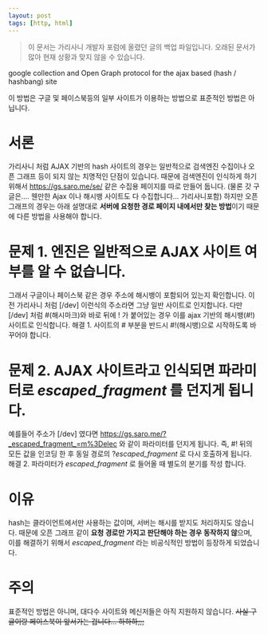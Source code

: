 ```yaml
---
layout: post
tags: [http, html]
---
```


> 이 문서는 가리사니 개발자 포럼에 올렸던 글의 백업 파일입니다.
오래된 문서가 많아 현재 상황과 맞지 않을 수 있습니다.


google collection and Open Graph protocol for the ajax based (hash / hashbang) site

이 방법은 구글 및 페이스북등의 일부 사이트가 이용하는 방법으로 표준적인 방법은 아닙니다.


# 서론
가리사니 처럼 AJAX 기반의 hash 사이트의 경우는 일반적으로 검색엔진 수집이나 오픈 그래프 등이 되지 않는 치명적인 단점이 있습니다.
때문에 검색엔진이 인식하게 하기 위해서 https://gs.saro.me/se/ 같은 수집용 페이지를 따로 만들어 둡니다.
(물론 갓 구글은.... 웬만한 Ajax 이나 해시뱅 사이트도 다 수집합니다... 가리사니포함)
하지만 오픈 그래프의 경우는 아래 설명대로 **서버에 요청한 경로 페이지 내에서만 찾는 방법**이기 때문에 다른 방법을 사용해야 합니다.


# 문제 1. 엔진은 일반적으로 AJAX 사이트 여부를 알 수 없습니다.
그래서 구글이나 페이스북 같은 경우 주소에 해시뱅이 포함되어 있는지 확인합니다.
이전 가리사니 처럼 [/dev] 이런식의 주소라면 그냥 일반 사이트로 인지합니다.
다만 [/dev] 처럼 #(해시마크)와 바로 뒤에 ! 가 붙어있는 경우 이를 ajax 기반의 해시뱅(#!) 사이트로 인식합니다.
해결 1. 사이트의 # 부분을 반드시 #!(해시뱅)으로 시작하도록 바꾸어야 합니다.


# 문제 2. AJAX 사이트라고 인식되면 파라미터로 _escaped_fragment_ 를 던지게 됩니다.
예를들어 주소가 [/dev] 였다면 https://gs.saro.me/?_escaped_fragment_=m%3Delec 와 같이 파라미터를 던지게 됩니다.
즉, #! 뒤의 모든 값을 인코딩 한 후 동일 경로의 ?_escaped_fragment_ 로 다시 호출하게 됩니다.
해결 2. 파라미터가 _escaped_fragment_  로 들어올 때 별도의 분기를 작성 합니다.


# 이유
hash는 클라이언트에서만 사용하는 값이며, 서버는 해시를 받지도 처리하지도 않습니다.
때문에 오픈 그래프 같이 **요청 경로만 가지고 판단해야 하는 경우 동작하지 않**으며, 이를 해결하기 위해서 _escaped_fragment_ 라는 비공식적인 방법이 등장하게 되었습니다.


# 주의
표준적인 방법은 아니며, 대다수 사이트와 메신저들은 아직 지원하지 않습니다.
~~사실 구글이랑 페이스북이 앞서가는 겁니다... 하하하;;;~~